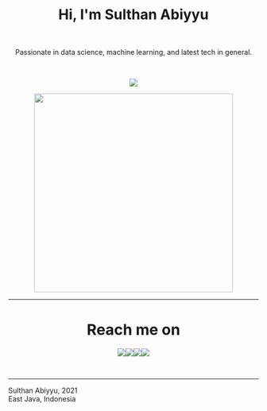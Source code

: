 <p align="center">
 <h1 align="center">
      Hi, I'm Sulthan Abiyyu 
      </h1><br>
<p align="center" width="150px"> Passionate in data science, machine learning, and latest tech in general.</p><br>

<p align="center"><img src="https://github-readme-stats.vercel.app/api/top-langs/?username=SulthanAbiyyu&layout=compact&hide=TSQL&theme=chartreuse-dark"></p>
<p align="center" ><img src="https://github-readme-stats.vercel.app/api?username=SulthanAbiyyu&count_private=true&show_icons=true&&theme=chartreuse-dark&include_all_commits=true" width="400"></p> 





<hr>
<h1 align="center" style="font-size:30px">Reach me on</h1> <p align="center"><a  href="mailto:sabiyyuhakim@gmail.com?"><img src="https://img.shields.io/badge/-Email-D14836?style=for-the-badge&logo=Gmail&logoColor=white"/></a><a  href="https://www.youtube.com/channel/UCqrg8UfzAEuUzPSEr3_o7kw"><img src="https://img.shields.io/badge/-6FStudio-FF5733?style=for-the-badge&logo=youtube&logoColor=white"/></a><a href="https://blendermarket.com/creators/6f-studio"><img src="https://img.shields.io/badge/-6FStudio-FFA116?style=for-the-badge&logo=blender&logoColor=white"/></a><a href="https://6fstudio.gumroad.com/"><img src="https://img.shields.io/badge/-6FStudio-000000?style=for-the-badge&logo=gumroad&logoColor=white"/></a></p>
<br>


---

<p>Sulthan Abiyyu, 2021 <br>East Java, Indonesia</p> 













